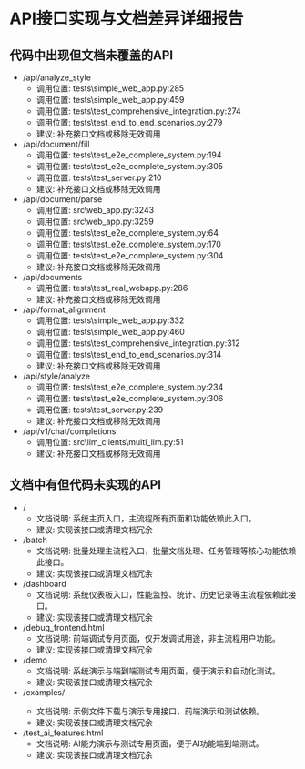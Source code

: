 # API接口实现与文档差异详细报告

## 代码中出现但文档未覆盖的API
- /api/analyze_style
    - 调用位置: tests\simple_web_app.py:285
    - 调用位置: tests\simple_web_app.py:459
    - 调用位置: tests\test_comprehensive_integration.py:274
    - 调用位置: tests\test_end_to_end_scenarios.py:279
    - 建议: 补充接口文档或移除无效调用
- /api/document/fill
    - 调用位置: tests\test_e2e_complete_system.py:194
    - 调用位置: tests\test_e2e_complete_system.py:305
    - 调用位置: tests\test_server.py:210
    - 建议: 补充接口文档或移除无效调用
- /api/document/parse
    - 调用位置: src\web_app.py:3243
    - 调用位置: src\web_app.py:3259
    - 调用位置: tests\test_e2e_complete_system.py:64
    - 调用位置: tests\test_e2e_complete_system.py:170
    - 调用位置: tests\test_e2e_complete_system.py:304
    - 建议: 补充接口文档或移除无效调用
- /api/documents
    - 调用位置: tests\test_real_webapp.py:286
    - 建议: 补充接口文档或移除无效调用
- /api/format_alignment
    - 调用位置: tests\simple_web_app.py:332
    - 调用位置: tests\simple_web_app.py:460
    - 调用位置: tests\test_comprehensive_integration.py:312
    - 调用位置: tests\test_end_to_end_scenarios.py:314
    - 建议: 补充接口文档或移除无效调用
- /api/style/analyze
    - 调用位置: tests\test_e2e_complete_system.py:234
    - 调用位置: tests\test_e2e_complete_system.py:306
    - 调用位置: tests\test_server.py:239
    - 建议: 补充接口文档或移除无效调用
- /api/v1/chat/completions
    - 调用位置: src\llm_clients\multi_llm.py:51
    - 建议: 补充接口文档或移除无效调用

## 文档中有但代码未实现的API
- /
    - 文档说明: 系统主页入口，主流程所有页面和功能依赖此入口。
    - 建议: 实现该接口或清理文档冗余
- /batch
    - 文档说明: 批量处理主流程入口，批量文档处理、任务管理等核心功能依赖此接口。
    - 建议: 实现该接口或清理文档冗余
- /dashboard
    - 文档说明: 系统仪表板入口，性能监控、统计、历史记录等主流程依赖此接口。
    - 建议: 实现该接口或清理文档冗余
- /debug_frontend.html
    - 文档说明: 前端调试专用页面，仅开发调试用途，非主流程用户功能。
    - 建议: 实现该接口或清理文档冗余
- /demo
    - 文档说明: 系统演示与端到端测试专用页面，便于演示和自动化测试。
    - 建议: 实现该接口或清理文档冗余
- /examples/<filename>
    - 文档说明: 示例文件下载与演示专用接口，前端演示和测试依赖。
    - 建议: 实现该接口或清理文档冗余
- /test_ai_features.html
    - 文档说明: AI能力演示与测试专用页面，便于AI功能端到端测试。
    - 建议: 实现该接口或清理文档冗余
